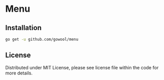 # Menu

## Installation

```sh
go get -u github.com/gowool/menu
```

## License

Distributed under MIT License, please see license file within the code for more details.